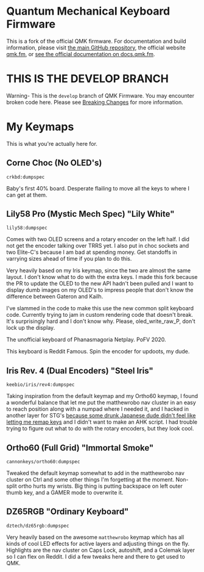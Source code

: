 # Quantum Mechanical Keyboard Firmware

This is a fork of the official QMK firmware. For documentation and build information, please visit [the main GitHub repository](https://github.com/qmk/qmk_firmware/), the official website [qmk.fm](https://qmk.fm), or [see the official documentation on docs.qmk.fm](https://docs.qmk.fm).

# THIS IS THE DEVELOP BRANCH

Warning- This is the `develop` branch of QMK Firmware. You may encounter broken code here. Please see [Breaking Changes](https://docs.qmk.fm/#/breaking_changes) for more information.

# My Keymaps

This is what you're actually here for.

## Corne Choc (No OLED's)

``crkbd:dumpspec``

Baby's first 40% board. Desperate flailing to move all the keys to where I can get at them.

## Lily58 Pro (Mystic Mech Spec) "Lily White"

``lily58:dumpspec``

Comes with two OLED screens and a rotary encoder on the left half. I did not get the encoder talking over TRRS yet. I also put in choc sockets and two Elite-C's because I am bad at spending money. Get standoffs in varrying sizes ahead of time if you plan to do this.

Very heavily based on my Iris keymap, since the two are almost the same layout. I don't know what to do with the extra keys. I made this fork because the PR to update the OLED to the new API hadn't been pulled and I want to display dumb images on my OLED's to impress people that don't know the difference between Gateron and Kailh.

I've slammed in the code to make this use the new common split keyboard code. Currently trying to jam in custom rendering code that doesn't break. It's surprisingly hard and I don't know why. Please, oled_write_raw_P, don't lock up the display.

The unofficial keyboard of Phanasmagoria Netplay. PoFV 2020.

This keyboard is Reddit Famous. Spin the encoder for updoots, my dude.

## Iris Rev. 4 (Dual Encoders) "Steel Iris"

``keebio/iris/rev4:dumpspec``

Taking inspiration from the default keymap and my Ortho60 keymap, I found a wonderful balance that let me put the matthewrobo nav cluster in an easy to reach position along with a numpad where I needed it, and I hacked in another layer for STG's [because some drunk Japanese dude didn't feel like letting me remap keys](https://twitter.com/zun_code) and I didn't want to make an AHK script. I had trouble trying to figure out what to do with the rotary encoders, but they look cool.

## Ortho60 (Full Grid) "Immortal Smoke"

``cannonkeys/ortho60:dumpspec``

Tweaked the default keymap somewhat to add in the matthewrobo nav cluster on Ctrl and some other things I'm forgetting at the moment. Non-split ortho hurts my wrists. Big thing is putting backspace on left outer thumb key, and a GAMER mode to overwrite it.

## DZ65RGB "Ordinary Keyboard"

``dztech/dz65rgb:dumpspec``

Very heavily based on the awesome ``matthewrobo`` keymap which has all kinds of cool LED effects for active layers and adjusting things on the fly. Highlights are the nav cluster on Caps Lock, autoshift, and a Colemak layer so I can flex on Reddit. I did a few tweaks here and there to get used to QMK.
